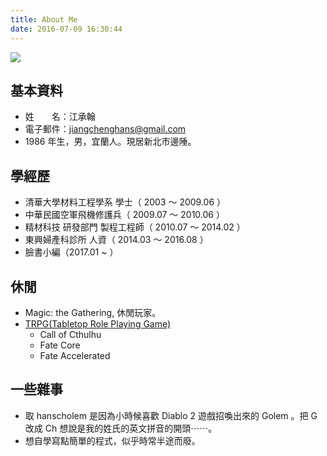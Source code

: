 ```yaml
---
title: About Me
date: 2016-07-09 16:30:44
---
```


![](https://c4.staticflickr.com/9/8266/29893763371_2c6b664b5c_q.jpg)

## 基本資料

- 姓　　名：江承翰
- 電子郵件：jiangchenghans@gmail.com
- 1986 年生，男，宜蘭人。現居新北市邊陲。

## 學經歷

- 清華大學材料工程學系 學士（ 2003 ～ 2009.06 ）
- 中華民國空軍飛機修護兵（ 2009.07 ～ 2010.06 ）
- 精材科技 研發部門 製程工程師（ 2010.07 ～ 2014.02 ）
- 東興婦產科診所 人資（ 2014.03 ～ 2016.08 ）
- 臉書小編（2017.01 ~ ）

## 休閒

- Magic: the Gathering, 休閒玩家。
- [TRPG(Tabletop Role Playing Game)](https://en.wikipedia.org/wiki/Tabletop_role-playing_game)
    - Call of Cthulhu
    - Fate Core
    - Fate Accelerated

## 一些雜事

- 取 hanscholem 是因為小時候喜歡 Diablo 2 遊戲招喚出來的 Golem 。把 G 改成 Ch 想說是我的姓氏的英文拼音的開頭⋯⋯。
- 想自學寫點簡單的程式，似乎時常半途而廢。
